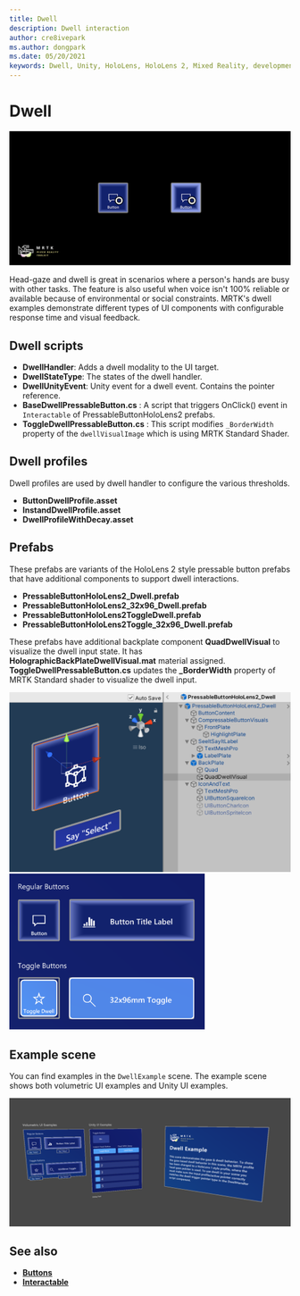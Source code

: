 ```yaml
---
title: Dwell
description: Dwell interaction
author: cre8ivepark
ms.author: dongpark
ms.date: 05/20/2021
keywords: Dwell, Unity, HoloLens, HoloLens 2, Mixed Reality, development, MRTK
---
```


# Dwell

![Dwell hero](../images/dwell/MRTK_UX_Dwell.png)

Head-gaze and dwell is great in scenarios where a person's hands are busy with other tasks. The feature is also useful when voice isn't 100% reliable or available because of environmental or social constraints.
MRTK's dwell examples demonstrate different types of UI components with configurable response time and visual feedback.

## Dwell scripts

- **DwellHandler**: Adds a dwell modality to the UI target.
- **DwellStateType**: The states of the dwell handler.
- **DwellUnityEvent**: Unity event for a dwell event. Contains the pointer reference.
- **BaseDwellPressableButton.cs** : A script that triggers OnClick() event in `Interactable` of PressableButtonHoloLens2 prefabs.
- **ToggleDwellPressableButton.cs** : This script modifies `_BorderWidth` property of the `dwellVisualImage` which is using MRTK Standard Shader.

## Dwell profiles
Dwell profiles are used by dwell handler to configure the various thresholds.
- **ButtonDwellProfile.asset**
- **InstandDwellProfile.asset**
- **DwellProfileWithDecay.asset**

## Prefabs

These prefabs are variants of the HoloLens 2 style pressable button prefabs that have additional components to support dwell interactions.

- **PressableButtonHoloLens2_Dwell.prefab**
- **PressableButtonHoloLens2_32x96_Dwell.prefab**
- **PressableButtonHoloLens2ToggleDwell.prefab**
- **PressableButtonHoloLens2Toggle_32x96_Dwell.prefab**

These prefabs have additional backplate component **QuadDwellVisual** to visualize the dwell input state. It has **HolographicBackPlateDwellVisual.mat** material assigned. **ToggleDwellPressableButton.cs** updates the **_BorderWidth** property of MRTK Standard shader to visualize the dwell input.

<img src="../images/dwell/MRTK_UX_Dwell_Prefabs_Structure.png" alt="Dwell prefabs structure" width="550px">
<img src="../images/dwell/MRTK_UX_Dwell_Prefabs.png" alt="Dwell prefabs" width="350px">

## Example scene

You can find examples in the `DwellExample` scene. The example scene shows both volumetric UI examples and Unity UI examples.

<img src="../images/dwell/MRTK_UX_Dwell_Examples.png" alt="Near Menu Example">

## See also

- [**Buttons**](button.md)
- [**Interactable**](interactable.md)
